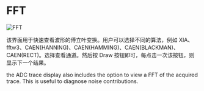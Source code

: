<!-- OFFLINE_FFT.md --- 
;; 
;; Description: 
;; Author: Hongyi Wu(吴鸿毅)
;; Email: wuhongyi@qq.com 
;; Created: 日 10月  7 09:00:43 2018 (+0800)
;; Last-Updated: 日 10月  7 09:00:55 2018 (+0800)
;;           By: Hongyi Wu(吴鸿毅)
;;     Update #: 1
;; URL: http://wuhongyi.cn -->

# FFT

![FFT](/img/FFT.png)

该界面用于快速查看波形的傅立叶变换。用户可以选择不同的算法，例如 XIA、fftw3、CAEN(HANNING)、CAEN(HAMMING)、CAEN(BLACKMAN)、CAEN(RECT)。选择查看通道。然后按 Draw 按钮即可，每点击一次该按钮，则显示下一个结果。

the ADC trace display also includes the option to view a FFT of the acquired trace. This is useful to diagnose noise contributions.

<!-- OFFLINE_FFT.md ends here -->
